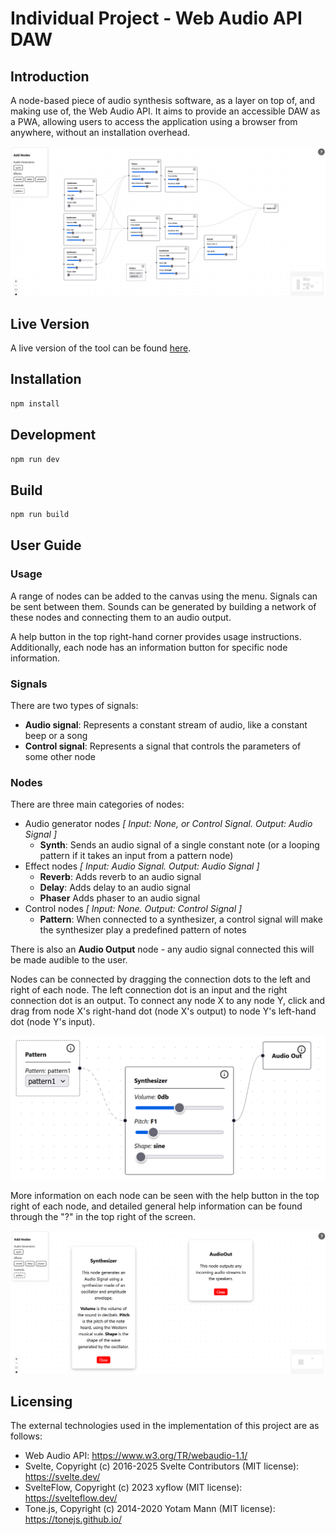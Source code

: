 # Individual Project - Web Audio API DAW

## Introduction

A node-based piece of audio synthesis software, as a layer on top of, and making use of, the Web Audio API. It aims to provide an accessible DAW as a PWA, allowing users to access the application using a browser from anywhere, without an installation overhead.

![UI](assets/nodesinui.png "UI")

## Live Version

A live version of the tool can be found [here](https://conarm.github.io/dawaapi/).

## Installation

```sh
npm install
```

## Development

```sh
npm run dev
```

## Build

```sh
npm run build
```

## User Guide

### Usage

A range of nodes can be added to the canvas using the menu. Signals can be sent between them. Sounds can be generated by building a network of these nodes and connecting them to an audio output.

A help button in the top right-hand corner provides usage instructions. Additionally, each node has an information button for specific node information.

### Signals

There are two types of signals:

 - **Audio signal**: Represents a constant stream of audio, like a constant beep or a song
 - **Control signal**: Represents a signal that controls the parameters of some other node

### Nodes

There are three main categories of nodes:
 - Audio generator nodes *[ Input: None, or Control Signal. Output: Audio Signal ]*
   - **Synth**: Sends an audio signal of a single constant note (or a looping pattern if it takes an input from a pattern node)
 - Effect nodes *[ Input: Audio Signal. Output: Audio Signal ]*
   - **Reverb**: Adds reverb to an audio signal
   - **Delay**: Adds delay to an audio signal
   - **Phaser** Adds phaser to an audio signal
 - Control nodes *[ Input: None. Output: Control Signal ]*
   - **Pattern**: When connected to a synthesizer, a control signal will make the synthesizer play a predefined pattern of notes

There is also an **Audio Output** node - any audio signal connected this will be made audible to the user.

Nodes can be connected by dragging the connection dots to the left and right of each node. The left connection dot is an input and the right connection dot is an output. To connect any node X to any node Y, click and drag from node X's right-hand dot (node X's output) to node Y's left-hand dot (node Y's input).

![Nodes](assets/controlsigdiff.png "Nodes")

More information on each node can be seen with the help button in the top right of each node, and detailed general help information can be found through the "?" in the top right of the screen.

![Help](assets/helpnodes.png "Help")

## Licensing

The external technologies used in the implementation of this project are as follows:

 - Web Audio API: https://www.w3.org/TR/webaudio-1.1/
 - Svelte, Copyright (c) 2016-2025 Svelte Contributors (MIT license): https://svelte.dev/
 - SvelteFlow, Copyright (c) 2023 xyflow (MIT license): https://svelteflow.dev/
 - Tone.js, Copyright (c) 2014-2020 Yotam Mann (MIT license): https://tonejs.github.io/
